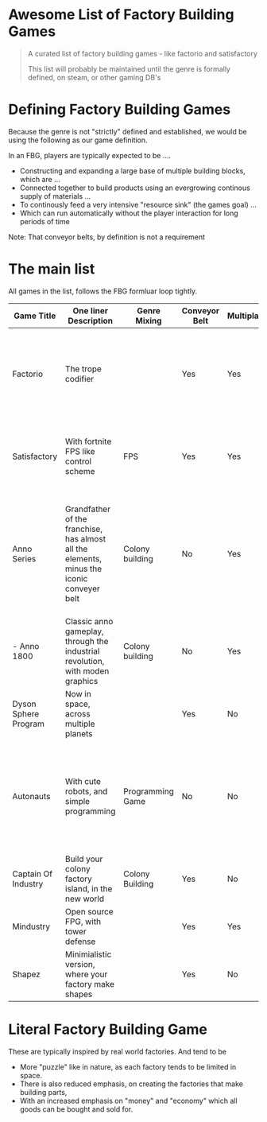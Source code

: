# Awesome List of Factory Building Games

> A curated list of factory building games - like factorio and satisfactory
>
> This list will probably be maintained until the genre is formally defined, on steam, or other gaming DB's

# Defining Factory Building Games

Because the genre is not "strictly" defined and established, we would be using the following as our game definition.

In an FBG, players are typically expected to be ....

- Constructing and expanding a large base of multiple building blocks, which are ...
- Connected together to build products using an evergrowing continous supply of materials ...
- To continously feed a very intensive "resource sink" (the games goal) ...
- Which can run automatically without the player interaction for long periods of time

Note: That conveyor belts, by definition is not a requirement

# The main list
All games in the list, follows the FBG formluar loop tightly.

| Game Title           | One liner Description                                                                     | Genre Mixing     | Conveyor Belt | Multiplayer | Other notes                                                                                                                                          | Launch Date |
|----------------------|-------------------------------------------------------------------------------------------|------------------|---------------|-------------|------------------------------------------------------------------------------------------------------------------------------------------------------|-------------|
| Factorio             | The trope codifier                                                                        |                  | Yes           | Yes         | Technically, also a survival and tower defense game, but it's very optional. Not considered beginner friendly.                                       | 2020-Aug-14 |
| Satisfactory         | With fortnite FPS like control scheme                                                     | FPS              | Yes           | Yes         | For those who get motion sickness in FPS mode, use the third person view mods                                                                        | 2020-Jun-09 |
| Anno Series          | Grandfather of the franchise, has almost all the elements, minus the iconic conveyer belt | Colony building  | No            | Yes         | Considered the predecesor of the genre, logistics is typically island to island, with everything within an island having near instant transportation |  Since 1998 |
| - Anno 1800          | Classic anno gameplay, through the industrial revolution, with moden graphics             | Colony building  | No            | Yes         | Recommended over all the other anno varient, sadly DLC heavy (and costly)                                                                            | 2019-Apr-16 |
| Dyson Sphere Program | Now in space, across multiple planets                                                     |                  | Yes           | No          | Your building a dyson sphere !!!                                                                                                                     | 2021-Jan-21 |
| Autonauts            | With cute robots, and simple programming                                                  | Programming Game | No            | No          | Transportation of goods is drone based (which you program). You can build trains, for hauling large number of goods across long distances            | 2019-Oct-17 |
| Captain Of Industry  | Build your colony factory island, in the new world                                        | Colony Building  | Yes           | No          | Very loosely based on real world goods                                                                                                               | 2022-May-31 |
| Mindustry            | Open source FPG, with tower defense                                                       |                  | Yes           | Yes         | Its opensource !!!                                                                                                                                   | 2019-Sep-27 |
| Shapez               | Minimialistic version, where your factory make shapes                                     |                  | Yes           | No          | Its opensource !!!, and has a public demo !!!                                                                                                        | 2020-Jun-07 |

# Literal Factory Building Game
These are typically inspired by real world factories. And tend to be 
- More "puzzle" like in nature, as each factory tends to be limited in space. 
- There is also reduced emphasis, on creating the factories that make building parts, 
- With an increased emphasis on "money" and "economy" which all goods can be bought and sold for.


